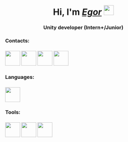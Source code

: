 <h1 align="center">Hi, I'm <i><b><a href="https://github.com/HAKv1N/" target="_blank">Egor</a></i></b>
<img src="https://user-images.githubusercontent.com/74038190/212257465-7ce8d493-cac5-494e-982a-5a9deb852c4b.gif" height="32"/></h1>
<h3 align="center">Unity developer (Intern+/Junior)</h3>

<h3 align="left"><b>Contacts:</b></h3>

<h3>
<a href="https://t.me/HAKv1N"><img src = "https://upload.wikimedia.org/wikipedia/commons/8/82/Telegram_logo.svg" height="48" width="48"/></a>
<a href="https://vk.com/hakv1n"><img src = "https://static.wikia.nocookie.net/logopedia/images/4/41/VKGroup2021.svg/revision/latest?cb=20211012133533" height="48" width="48"/></a>
<a href="https://discordapp.com/users/1355199835539505244"><img src = "https://static.wikia.nocookie.net/logopedia/images/d/dd/Discord_2021_Alt1.svg/revision/latest?cb=20220528092716" height="48" width="48"/></a>
<a href="mailto:egor.pestushko@yandex.ru"><img src = "https://images.icon-icons.com/1154/PNG/512/1486564396-mail_81524.png" height="48" width="48"/></a>
</h3>

<h3 align="left"><b>Languages:</b></h3>

<h3>
<a href="https://dotnet.microsoft.com/en-us/languages/csharp"><img src = "https://upload.wikimedia.org/wikipedia/commons/f/ff/C-Sharp_Logo.svg" height="48" width="48"/></a>
</h3>

<h3 align="left"><b>Tools:</b></h3>

<h3>
<a href="https://unity.com/"><img src = "https://github.com/simple-icons/simple-icons/blob/98ae3458a758c08c9fb68fc11e3435acf7020528/icons/unity.svg#L1" height="48" width="48"/></a>
<a href="https://code.visualstudio.com/"><img src = "https://upload.wikimedia.org/wikipedia/commons/9/9a/Visual_Studio_Code_1.35_icon.svg" height="48" width="48"/></a>
<a href="https://github.com/apps/desktop"><img src = "https://upload.wikimedia.org/wikipedia/commons/a/ae/Github-desktop-logo-symbol.svg" height="48" width="48"/></a>
</h3>
